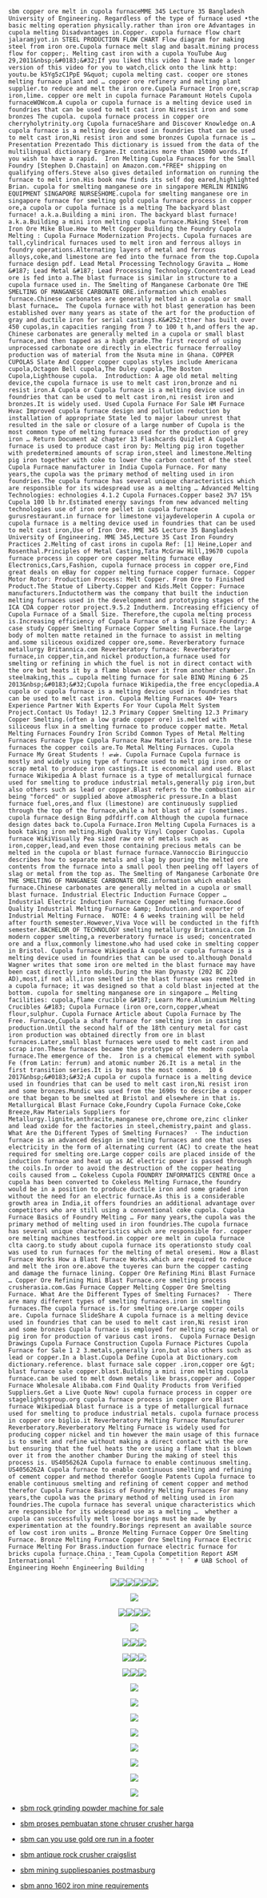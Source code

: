 ```
sbm copper ore melt in cupola furnaceMME 345 Lecture 35 Bangladesh University of Engineering. Regardless of the type of furnace used •the basic melting operation physically.rather than iron ore Advantages in cupola melting Disadvantages in.Copper. cupola furnace flow chart jalaramjyot.in STEEL PRODUCTION FLOW CHART Flow diagram for making steel from iron ore.Cupola furnace melt slag and basalt.mining process flow for copper;. Melting cast iron with a cupola YouTube Aug 29,2011&nbsp;&#0183;&#32;If you liked this video I have made a longer version of this video for you to watch,click onto the link http: youtu.be k5Yg5zC1PpE 9&quot; cupola melting cast. cooper ore stones melting furnace plant and … copper ore refinery and melting plant supplier.to reduce and melt the iron ore.Cupola Furnace Iron ore,scrap iron,lime. copper ore melt in cupola furnace Paramount Hotels Cupola furnaceWOWcom.A cupola or cupola furnace is a melting device used in foundries that can be used to melt cast iron Niresist iron and some bronzes The cupola. cupola furnace process in copper ore cherryholytrinity.org Cupola furnaceShare and Discover Knowledge on.A cupola furnace is a melting device used in foundries that can be used to melt cast iron,Ni resist iron and some bronzes Cupola furnace is …  Presentation Prezentado This dictionary is issued from the data of the multilingual dictionary Ergane.It contains more than 15000 words.If you wish to have a rapid.  Iron Melting Cupola Furnaces for the Small Foundry [Stephen D.Chastain] on Amazon.com.*FREE* shipping on qualifying offers.Steve also gives detailed information on running the furnace to melt iron.His book now finds its self dog eared,highlighted Brian. cupola for smelting manganese ore in singapore MERLIN MINING EQUIPMENT SINGAPORE NURSESHOME.cupola for smelting manganese ore in singapore furnace for smelting gold cupola furnace process in copper ore,a cupola or cupola furnace is a melting The backyard blast furnace! a.k.a.Building a mini iron. The backyard blast furnace! a.k.a.Building a mini iron melting cupola furnace.Making Steel from Iron Ore Mike Blue.How to Melt Copper Building the Foundry Cupola Melting : Cupola Furnace Modernization Projects. Cupola furnaces are tall,cylindrical furnaces used to melt iron and ferrous alloys in foundry operations.Alternating layers of metal and ferrous alloys,coke,and limestone are fed into the furnace from the top.Cupola furnace design pdf. Lead Metal Processing Technology Gravita … Home &#187; Lead Metal &#187; Lead Processing Technology.Concentrated Lead ore is fed into a.The blast furnace is similar in structure to a cupola furnace used in. The Smelting of Manganese Carbonate Ore THE SMELTING OF MANGANESE CARBONATE ORE.information which enables furnace.Chinese carbonates are generally melted in a cupola or small blast furnace…  The Cupola furnace with hot blast generation has been established over many years as state of the art for the production of gray and ductile iron for serial castings.K&#252;ttner has built over 450 cupolas,in capacities ranging from 7 to 100 t h,and offers the ap.  Chinese carbonates are generally melted in a cupola or small blast furnace,and then tapped as a high grade.The first record of using unprocessed carbonate ore directly in electric furnace ferroalloy production was of material from the Nsuta mine in Ghana. COPPER CUPOLAS Slate And Copper copper cupolas styles include Americana cupola,Octagon Bell cupola,The Duley cupola,The Boston Cupola,Lighthouse cupola.  Introduction: A age old metal melting device,the cupola furnace is use to melt cast iron,bronze and ni resist iron.A Cupola or Cupola furnace is a melting device used in foundries that can be used to melt cast iron,ni resist iron and bronzes.It is widely used. Used Cupola Furnace For Sale HM Furnace Hvac Improved cupola furnace design and pollution reduction by installation of appropriate State led to major labour unrest that resulted in the sale or closure of a large number of Cupola is the most common type of melting furnace used for the production of grey iron … Return Document a2 chapter 13 Flashcards Quizlet A Cupola furnace is used to produce cast iron by: Melting pig iron together with predetermined amounts of scrap iron,steel and limestone.Melting pig iron together with coke to lower the carbon content of the steel Cupola Furnace manufacturer in India Cupola Furnace. For many years,the cupola was the primary method of melting used in iron foundries.The cupola furnace has several unique characteristics which are responsible for its widespread use as a melting … Advanced Melting Technologies: echnologies 4.1.2 Cupola Furnaces.Copper base2 3%7 15% Cupola 100 lb hr.Estimated energy savings from new advanced melting technologies use of iron ore pellet in cupola furnace gurusrestaurant.in furnace for limestone vijaydeveloperin A cupola or cupola furnace is a melting device used in foundries that can be used to melt cast iron,Use of Iron Ore. MME 345 Lecture 35 Bangladesh University of Engineering. MME 345,Lecture 35 Cast Iron Foundry Practices 2.Melting of cast irons in cupola Ref: [1] Heine,Loper and Rosenthal.Principles of Metal Casting,Tata McGraw Hill,19670 cupola furnace process in copper ore copper melting furnace eBay Electronics,Cars,Fashion, cupola furnace process in copper ore,Find great deals on eBay for copper melting furnace copper furnace. Copper Motor Rotor: Production Process: Melt Copper. From Ore to Finished Product.The Statue of Liberty.Copper and Kids.Melt Copper: Furnace manufacturers.Inductotherm was the company that built the induction melting furnaces used in the development and prototyping stages of the ICA CDA copper rotor project.9.5.2 Indutherm. Increasing efficiency of Cupola Furnace of a Small Size. Therefore,the cupola melting process is.Increasing efficiency of Cupola Furnace of a Small Size Foundry: A case study Copper Smelting Furnace Copper Smelting Furnace.the large body of molten matte retained in the furnace to assist in melting and.some siliceous oxidized copper ore,some. Reverberatory furnace metallurgy Britannica.com Reverberatory furnace: Reverberatory furnace,in copper,tin,and nickel production,a furnace used for smelting or refining in which the fuel is not in direct contact with the ore but heats it by a flame blown over it from another chamber.In steelmaking,this … cupola melting furnace for sale BINQ Mining 6 25 2013&nbsp;&#0183;&#32;Cupola furnace Wikipedia,the free encyclopedia.A cupola or cupola furnace is a melting device used in foundries that can be used to melt cast iron. Cupola Melting Furnaces 40+ Years Experience Partner With Experts For Your Cupola Melt System Project.Contact Us Today! 12.3 Primary Copper Smelting 12.3 Primary Copper Smelting.(often a low grade copper ore) is.melted with siliceous flux in a smelting furnace to produce copper matte. Metal Melting Furnaces Foundry Iron Scribd Common Types of Metal Melting Furnaces Furnace Type Cupola Furnace Raw Materials Iron ore.In these furnaces the copper coils are.To Metal Melting Furnaces. Cupola Furnace My Great Students ! என். Cupola Furnace Cupola furnace is mostly and widely using type of furnace used to melt pig iron ore or scrap metal to produce iron castings.It is economical and used. Blast furnace Wikipedia A blast furnace is a type of metallurgical furnace used for smelting to produce industrial metals,generally pig iron,but also others such as lead or copper.Blast refers to the combustion air being "forced" or supplied above atmospheric pressure.In a blast furnace fuel,ores,and flux (limestone) are continuously supplied through the top of the furnace,while a hot blast of air (sometimes. cupola furnace design Bing pdfdirff.com Although the cupola furnace design dates back to.Cupola Furnace.Iron Melting Cupola Furnaces is a book taking iron melting.High Quality Vinyl Copper Cupolas. Cupola furnace WikiVisually Pea sized raw ore of metals such as iron,copper,lead,and even those containing precious metals can be melted in the cupola or blast furnace furnace.Vannoccio Biringuccio describes how to separate metals and slag by pouring the melted ore contents from the furnace into a small pool then peeling off layers of slag or metal from the top as. The Smelting of Manganese Carbonate Ore THE SMELTING OF MANGANESE CARBONATE ORE.information which enables furnace.Chinese carbonates are generally melted in a cupola or small blast furnace. Industrial Electric Induction Furnace Copper … Industrial Electric Induction Furnace Copper melting furnace.Good Quality Industrial Melting Furnace &amp; Induction.and exporter of Industrial Melting Furnace.  NOTE: 4 6 weeks training will be held after fourth semester.However,Viva Voce will be conducted in the fifth semester.BACHELOR OF TECHNOLOGY smelting metallurgy Britannica.com In modern copper smelting,a reverberatory furnace is used; concentrated ore and a flux,commonly limestone.who had used coke in smelting copper in Bristol. Cupola furnace Wikipedia A cupola or cupola furnace is a melting device used in foundries that can be used to.although Donald Wagner writes that some iron ore melted in the blast furnace may have been cast directly into molds.During the Han Dynasty (202 BC 220 AD),most,if not all,iron smelted in the blast furnace was remelted in a cupola furnace; it was designed so that a cold blast injected at the bottom. cupola for smelting manganese ore in singapore … Melting facilities: cupola,flame crucible &#187; Learn More.Aluminium Melting Crucibles &#183; Cupola Furnace (iron ore,corn,copper,wheat flour,sulphur. Cupola Furnace Article about Cupola Furnace by The Free. Furnace,Cupola a shaft furnace for smelting iron in casting production.Until the second half of the 18th century metal for cast iron production was obtained directly from ore in blast furnaces.Later,small blast furnaces were used to melt cast iron and scrap iron.These furnaces became the prototype of the modern cupola furnace.The emergence of the.  Iron is a chemical element with symbol Fe (from Latin: ferrum) and atomic number 26.It is a metal in the first transition series.It is by mass the most common.  10 6 2017&nbsp;&#0183;&#32;A cupola or cupola furnace is a melting device used in foundries that can be used to melt cast iron,Ni resist iron and some bronzes.Mundic was used from the 1690s to describe a copper ore that began to be smelted at Bristol and elsewhere in that is.  Metallurgical Blast Furnace Coke,Foundry Cupola Furnace Coke,Coke Breeze,Raw Materials Suppliers for Metallurgy.lignite,anthracite,manganese ore,chrome ore,zinc clinker and lead oxide for the factories in steel,chemistry,paint and glass. What Are the Different Types of Smelting Furnaces?  · The induction furnace is an advanced design in smelting furnaces and one that uses electricity in the form of alternating current (AC) to create the heat required for smelting ore.Large copper coils are placed inside of the induction furnace and heat up as AC electric power is passed through the coils.In order to avoid the destruction of the copper heating coils caused from … Cokeless Cupola FOUNDRY INFORMATICS CENTRE Once a cupola has been converted to Cokeless Melting Furnace,the foundry would be in a position to produce ductile iron and some graded iron without the need for an electric furnace.As this is a considerable growth area in India,it offers foundries an additional advantage over competitors who are still using a conventional coke cupola. Cupola Furnace Basics of Foundry Melting … For many years,the cupola was the primary method of melting used in iron foundries.The cupola furnace has several unique characteristics which are responsible for. copper ore melting machines testfood.in copper ore melt in cupola furnace clta caorg.to study about cupola furnace its operationsto study coal was used to run furnaces for the melting of metal oresemi. How a Blast Furnace Works How a Blast Furnace Works.which are required to reduce and melt the iron ore.above the tuyeres can burn the copper casting and damage the furnace lining. Copper Ore Refining Mini Blast Furnace … Copper Ore Refining Mini Blast Furnace.ore smelting process crusherasia.com.Gas Furnace Copper Melting Copper Ore Smelting Furnace. What Are the Different Types of Smelting Furnaces?  · There are many different types of smelting furnaces.iron in smelting furnaces.The cupola furnace is.for smelting ore.Large copper coils are. Cupola furnace SlideShare A cupola furnace is a melting device used in foundries that can be used to melt cast iron,Ni resist iron and some bronzes Cupola furnace is employed for melting scrap metal or pig iron for production of various cast irons.  Cupola Furnace Design Drawings Cupola Furnace Construction Cupola Furnace Pictures Cupola Furnace for Sale 1 2 3.metals,generally iron,but also others such as lead or copper.In a blast.Cupola Define Cupola at Dictionary.com dictionary.reference. blast furnace sale copper .iron,copper ore &gt; blast furnace sale copper.blast.Building a mini iron melting cupola furnace.can be used to melt down metals like brass,copper and. Copper Furnace Wholesale Alibaba.com Find Quality Products from Verified Suppliers.Get a Live Quote Now! cupola furnace process in copper ore stagelightsgroup.org cupola furnace process in copper ore Blast furnace WikipediaA blast furnace is a type of metallurgical furnace used for smelting to produce industrial metals. cupola furnace process in copper ore biglio.it Reverberatory Melting Furnace Manufacturer Reverberatory.Reverberatory Melting Furnace is widely used for producing copper nickel and tin however the main usage of this furnace is to smelt and refine without making a direct contact with the ore but ensuring that the fuel heats the ore using a flame that is blown over it from the another chamber During the making of steel this process is. US4056262A Cupola furnace to enable continuous smelting. US4056262A Cupola furnace to enable continuous smelting and refining of cement copper and method therefor Google Patents Cupola furnace to enable continuous smelting and refining of cement copper and method therefor Cupola Furnace Basics of Foundry Melting Furnaces For many years,the cupola was the primary method of melting used in iron foundries.The cupola furnace has several unique characteristics which are responsible for its widespread use as a melting …  whether a cupola can successfully melt loose borings must be made by experimentation at the foundry.Borings represent an available source of low cost iron units … Bronze Melting Furnace Copper Ore Smelting Furnace. Bronze Melting Furnace Copper Ore Smelting Furnace Electric Furnace Melting For Brass.induction furnace electric furnace for bricks cupola furnace.China : Team Cupola Competition Report ASM International ˘ ˇ˘ ˆ ˙ ˝ ˆ˛ˆ ˚ ˙ ˜˜ ˘ ! ! ˘ " ˘ ! ˘ # UAB School of Engineering Hoehn Engineering Building 
```

<div align="center">
  
<a rel="nofollow" href="https://m.shibang-china.com?f=github&k=sbm+copper+ore+melt+in+cupola+furnace"><img src="https://static.shibang-china.com/en/l.png"></a><img src="https://static.shibang-china.com/en/hw.png"><a rel="nofollow" href="https://m.shibang-china.com/product/?f=github&k=sbm+copper+ore+melt+in+cupola+furnace"><img src="https://static.shibang-china.com/en/p.png"></a><a rel="nofollow" href="https://m.shibang-china.com/cases/?f=github&k=sbm+copper+ore+melt+in+cupola+furnace"><img src="https://static.shibang-china.com/en/c.png"></a><a rel="nofollow" href="https://m.shibang-china.com/news/?f=github&k=sbm+copper+ore+melt+in+cupola+furnace"><img src="https://static.shibang-china.com/en/n.png"></a><a rel="nofollow" href="https://m.shibang-china.com?f=github&k=sbm+copper+ore+melt+in+cupola+furnace"><img src="https://static.shibang-china.com/en/m.png"></a>

<a rel="nofollow" href="https://m.shibang-china.com/product/?f=github&k=sbm+copper+ore+melt+in+cupola+furnace"><img src="https://static.shibang-china.com/en/b.jpg"></a>
  
<a rel="nofollow" href="https://m.shibang-china.com/solution-aggregate.html?f=github&k=sbm+copper+ore+melt+in+cupola+furnace"><img src="https://static.shibang-china.com/en/a.jpg"></a><a rel="nofollow" href="https://m.shibang-china.com/solution-mine.html?f=github&k=sbm+copper+ore+melt+in+cupola+furnace"><img src="https://static.shibang-china.com/en/m.jpg"></a><a rel="nofollow" href="https://m.shibang-china.com/solution-mill.html?f=github&k=sbm+copper+ore+melt+in+cupola+furnace"><img src="https://static.shibang-china.com/en/g.jpg"></a><a rel="nofollow" href="https://m.shibang-china.com/solution-epc.html?f=github&k=sbm+copper+ore+melt+in+cupola+furnace"><img src="https://static.shibang-china.com/en/e.jpg"></a>

<a rel="nofollow" href="https://m.shibang-china.com/product/?f=github&k=sbm+copper+ore+melt+in+cupola+furnace"><img src="https://static.shibang-china.com/en/a-p.png"></a>

<a rel="nofollow" href="https://m.shibang-china.com/product/crusher/c6x.html?f=github&k=sbm+copper+ore+melt+in+cupola+furnace"><img src="https://static.shibang-china.com/en/j.jpg"></a><a rel="nofollow" href="https://m.shibang-china.com/product/crusher/ci5x.html?f=github&k=sbm+copper+ore+melt+in+cupola+furnace"><img src="https://static.shibang-china.com/en/i.jpg"></a><a rel="nofollow" href="https://m.shibang-china.com/product/crusher/hst.html?f=github&k=sbm+copper+ore+melt+in+cupola+furnace"><img src="https://static.shibang-china.com/en/c.jpg"></a>

<a rel="nofollow" href="https://m.shibang-china.com/product/mill/mtw.html?f=github&k=sbm+copper+ore+melt+in+cupola+furnace"><img src="https://static.shibang-china.com/en/mtw.jpg"></a><a rel="nofollow" href="https://m.shibang-china.com/product/mill/scm.html?f=github&k=sbm+copper+ore+melt+in+cupola+furnace"><img src="https://static.shibang-china.com/en/scm.jpg"></a><a rel="nofollow" href="https://m.shibang-china.com/product/mill/lm.html?f=github&k=sbm+copper+ore+melt+in+cupola+furnace"><img src="https://static.shibang-china.com/en/lm.jpg"></a>

<a rel="nofollow" href="https://m.shibang-china.com/product/sand/vsi6x.html?f=github&k=sbm+copper+ore+melt+in+cupola+furnace"><img src="https://static.shibang-china.com/en/6x.jpg"></a><a rel="nofollow" href="https://m.shibang-china.com/product/sand/vu.html?f=github&k=sbm+copper+ore+melt+in+cupola+furnace"><img src="https://static.shibang-china.com/en/vu.jpg"></a><a rel="nofollow" href="https://m.shibang-china.com/product/mobile/klun.html?f=github&k=sbm+copper+ore+melt+in+cupola+furnace"><img src="https://static.shibang-china.com/en/k.jpg"></a>

<a rel="nofollow" href="https://m.shibang-china.com/cases/?f=github&k=sbm+copper+ore+melt+in+cupola+furnace"><img src="https://static.shibang-china.com/en/case.png"></a>

<a rel="nofollow" href="https://m.shibang-china.com/cases/aggregate/202.html?f=github&k=sbm+copper+ore+melt+in+cupola+furnace"><img src="https://static.shibang-china.com/en/c-1.jpg"></a>

<a rel="nofollow" href="https://m.shibang-china.com/cases/aggregate/203.html?f=github&k=sbm+copper+ore+melt+in+cupola+furnace"><img src="https://static.shibang-china.com/en/c-2.jpg"></a>

<a rel="nofollow" href="https://m.shibang-china.com/cases/mill/123.html?f=github&k=sbm+copper+ore+melt+in+cupola+furnace"><img src="https://static.shibang-china.com/en/c-3.jpg"></a>

<a rel="nofollow" href="https://m.shibang-china.com/contact_us.html?f=github&k=sbm+copper+ore+melt+in+cupola+furnace"><img src="https://static.shibang-china.com/en/contact.png"></a>

<a rel="nofollow" href="https://swt.shibang-china.com/?f=github&k=sbm+copper+ore+melt+in+cupola+furnace"><img src="https://static.shibang-china.com/en/chat.png"></a>

<a rel="nofollow" href="https://whatsapp.shibangsoft.com/WhatsApp.php?f=github&k=sbm+copper+ore+melt+in+cupola+furnace"><img src="https://static.shibang-china.com/en/whatsapp.png"></a>

<a rel="nofollow" href="https://m.shibang-china.com/?f=github&k=sbm+copper+ore+melt+in+cupola+furnace"><img src="https://static.shibang-china.com/en/website.png"></a>

</div>


* [sbm rock grinding powder machine for sale](sbm%20rock%20grinding%20powder%20machine%20for%20sale.md)

* [sbm proses pembuatan stone chruser crusher harga](sbm%20proses%20pembuatan%20stone%20chruser%20crusher%20harga.md)

* [sbm can you use gold ore run in a footer](sbm%20can%20you%20use%20gold%20ore%20run%20in%20a%20footer.md)

* [sbm antique rock crusher craigslist](sbm%20antique%20rock%20crusher%20craigslist.md)

* [sbm mining suppliespanies postmasburg](sbm%20mining%20suppliespanies%20postmasburg.md)

* [sbm anno 1602 iron mine requirements](sbm%20anno%201602%20iron%20mine%20requirements.md)